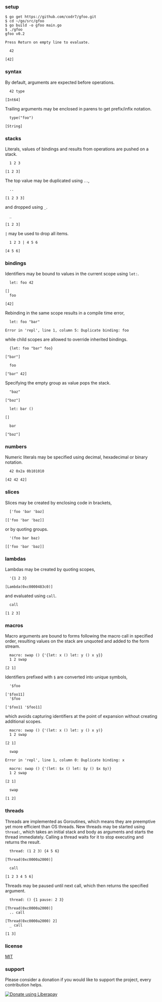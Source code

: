 ### setup

```
$ go get https://github.com/codr7/gfoo.git
$ cd ~/go/src/gfoo
$ go build -o gfoo main.go
$ ./gfoo
gfoo v0.2

Press Return on empty line to evaluate.

  42

[42]
```

### syntax
By default, arguments are expected before operations.

```
  42 type

[Int64]
```

Trailing arguments may be enclosed in parens to get prefix/infix notation.

```
  type("foo")

[String]
```

### stacks
Literals, values of bindings and results from operations are pushed on a stack.

```
  1 2 3

[1 2 3]
```

The top value may be duplicated using `..`,

```
  ..
  
[1 2 3 3]
```

and dropped using `_`.

```
  _
  
[1 2 3]
```

`|` may be used to drop all items.

```
  1 2 3 | 4 5 6

[4 5 6]
```

### bindings
Identifiers may be bound to values in the current scope using `let:`.

```
  let: foo 42

[]
  foo

[42]
```

Rebinding in the same scope results in a compile time error,

```
  let: foo "bar"

Error in 'repl', line 1, column 5: Duplicate binding: foo
```

while child scopes are allowed to override inherited bindings.

```
  {let: foo "bar" foo}

["bar"]

  foo

["bar" 42]
```

Specifying the empty group as value pops the stack.

```
  "baz"
  
["baz"]

  let: bar ()

[]

  bar

["baz"]
```

### numbers
Numeric literals may be specified using decimal, hexadecimal or binary notation.

```
  42 0x2a 0b101010

[42 42 42]
```

### slices
Slices may be created by enclosing code in brackets,

```
  ['foo 'bar 'baz]
  
[['foo 'bar 'baz]]
```

or by quoting groups.

```
  '(foo bar baz)
  
[['foo 'bar 'baz]]
```

### lambdas
Lambdas may be created by quoting scopes,

```
  '{1 2 3}

[Lambda(0xc0000483c0)]
```

and evaluated using `call`.

```
  call

[1 2 3]
```

### macros
Macro arguments are bound to forms following the macro call in specified order, resulting values on the stack are unquoted and added to the form stream.

```
  macro: swap () {'{let: x () let: y () x y}}
  1 2 swap

[2 1]
```

Identifiers prefixed with `$` are converted into unique symbols,

```
  '$foo

['$foo11]
  '$foo

['$foo11 '$foo11]
```

which avoids capturing identifiers at the point of expansion without creating additional scopes.

```
  macro: swap () {'(let: x () let: y () x y)}
  1 2 swap

[2 1]

  swap

Error in 'repl', line 1, column 0: Duplicate binding: x
```

```
  macro: swap () {'(let: $x () let: $y () $x $y)}
  1 2 swap

[2 1]

  swap

[1 2]
```

### threads
Threads are implemented as Goroutines, which means they are preemptive yet more efficient than OS threads. New threads may be started using `thread:`, which takes an initial stack and body as arguments and starts the thread immediately. Calling a thread waits for it to stop executing and returns the result.

```
  thread: (1 2 3) {4 5 6}

[Thread(0xc0000a2000)]

  call

[1 2 3 4 5 6]
```

Threads may be paused until next call, which then returns the specified argument.

```
  thread: () {1 pause: 2 3}

[Thread(0xc0000a2000)]
  .. call

[Thread(0xc0000a2000) 2]
  _ call

[1 3]
```

### license
[MIT](https://github.com/codr7/gfoo/blob/master/LICENSE.txt)

### support
Please consider a donation if you would like to support the project, every contribution helps.

<a href="https://liberapay.com/codr7/donate"><img alt="Donate using Liberapay" src="https://liberapay.com/assets/widgets/donate.svg"></a>